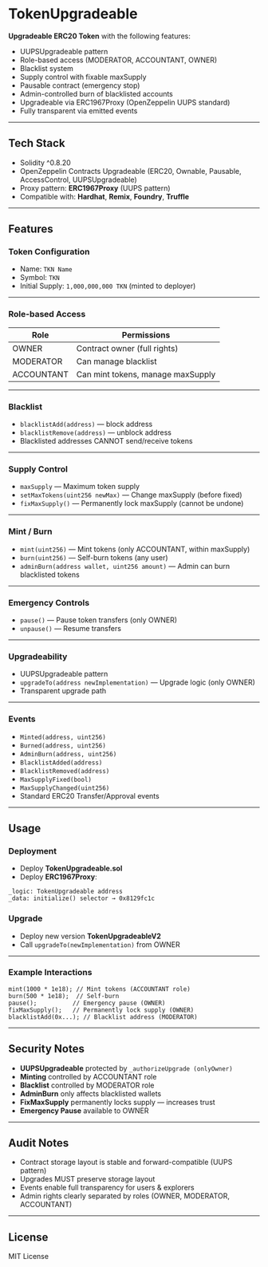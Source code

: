 # TokenUpgradeable

**Upgradeable ERC20 Token** with the following features:

- UUPSUpgradeable pattern
- Role-based access (MODERATOR, ACCOUNTANT, OWNER)
- Blacklist system
- Supply control with fixable maxSupply
- Pausable contract (emergency stop)
- Admin-controlled burn of blacklisted accounts
- Upgradeable via ERC1967Proxy (OpenZeppelin UUPS standard)
- Fully transparent via emitted events

---

## Tech Stack

* Solidity ^0.8.20
* OpenZeppelin Contracts Upgradeable (ERC20, Ownable, Pausable, AccessControl, UUPSUpgradeable)
* Proxy pattern: **ERC1967Proxy** (UUPS pattern)
* Compatible with: **Hardhat**, **Remix**, **Foundry**, **Truffle**

---

## Features

### Token Configuration

* Name: `TKN Name`
* Symbol: `TKN`
* Initial Supply: `1,000,000,000 TKN` (minted to deployer)

---

### Role-based Access

| Role       | Permissions                       |
| ---------- | --------------------------------- |
| OWNER      | Contract owner (full rights)      |
| MODERATOR  | Can manage blacklist              |
| ACCOUNTANT | Can mint tokens, manage maxSupply |

---

### Blacklist

* `blacklistAdd(address)` — block address
* `blacklistRemove(address)` — unblock address
* Blacklisted addresses CANNOT send/receive tokens

---

### Supply Control

* `maxSupply` — Maximum token supply
* `setMaxTokens(uint256 newMax)` — Change maxSupply (before fixed)
* `fixMaxSupply()` — Permanently lock maxSupply (cannot be undone)

---

### Mint / Burn

* `mint(uint256)` — Mint tokens (only ACCOUNTANT, within maxSupply)
* `burn(uint256)` — Self-burn tokens (any user)
* `adminBurn(address wallet, uint256 amount)` — Admin can burn blacklisted tokens

---

### Emergency Controls

* `pause()` — Pause token transfers (only OWNER)
* `unpause()` — Resume transfers

---

### Upgradeability

* UUPSUpgradeable pattern
* `upgradeTo(address newImplementation)` — Upgrade logic (only OWNER)
* Transparent upgrade path

---

### Events

* `Minted(address, uint256)`
* `Burned(address, uint256)`
* `AdminBurn(address, uint256)`
* `BlacklistAdded(address)`
* `BlacklistRemoved(address)`
* `MaxSupplyFixed(bool)`
* `MaxSupplyChanged(uint256)`
* Standard ERC20 Transfer/Approval events

---

## Usage

### Deployment

- Deploy **TokenUpgradeable.sol**
- Deploy **ERC1967Proxy**:

```text
_logic: TokenUpgradeable address
_data: initialize() selector → 0x8129fc1c
```

### Upgrade

- Deploy new version **TokenUpgradeableV2**
- Call `upgradeTo(newImplementation)` from OWNER

---

### Example Interactions

```solidity
mint(1000 * 1e18); // Mint tokens (ACCOUNTANT role)
burn(500 * 1e18);  // Self-burn
pause();          // Emergency pause (OWNER)
fixMaxSupply();   // Permanently lock supply (OWNER)
blacklistAdd(0x...); // Blacklist address (MODERATOR)
```

---

## Security Notes

* **UUPSUpgradeable** protected by `_authorizeUpgrade (onlyOwner)`
* **Minting** controlled by ACCOUNTANT role
* **Blacklist** controlled by MODERATOR role
* **AdminBurn** only affects blacklisted wallets
* **FixMaxSupply** permanently locks supply — increases trust
* **Emergency Pause** available to OWNER

---

## Audit Notes

* Contract storage layout is stable and forward-compatible (UUPS pattern)
* Upgrades MUST preserve storage layout
* Events enable full transparency for users & explorers
* Admin rights clearly separated by roles (OWNER, MODERATOR, ACCOUNTANT)

---

## License

MIT License


